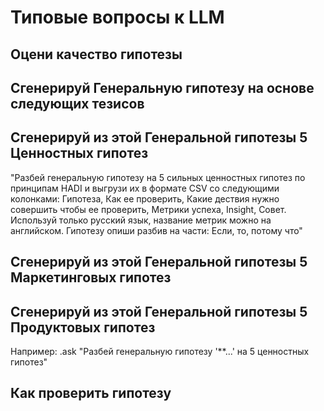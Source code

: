 # Типовые вопросы к LLM

## Оцени качество гипотезы

## Сгенерируй Генеральную гипотезу на основе следующих тезисов

## Сгенерируй из этой Генеральной гипотезы 5 Ценностных гипотез

"Разбей генеральную гипотезу на 5 сильных ценностных гипотез по принципам HADI и выгрузи их в формате CSV со следующими колонками: Гипотеза, Как ее проверить, Какие дествия нужно совершить чтобы ее проверить, Метрики успеха, Insight, Совет. Используй только русский язык, название метрик можно на английском. Гипотезу опиши разбив на части: Если, то, потому что"

## Сгенерируй из этой Генеральной гипотезы 5 Маркетинговых гипотез
## Сгенерируй из этой Генеральной гипотезы 5 Продуктовых гипотез

Например: .ask "Разбей генеральную гипотезу '**...' на 5 ценностных гипотез"

## Как проверить гипотезу

